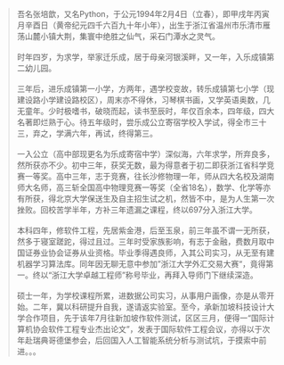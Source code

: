 > 吾名张培歆，又名Python，于公元1994年2月4日（立春），即甲戌年丙寅月辛酉日（黄帝纪元四千六百九十年小年），出生于浙江省温州市乐清市雁荡山麓小镇大荆，集寰中绝胜之仙气，采石门潭水之灵气。<br/><br/>
时年四岁，为求学，举家迁乐成，居于母亲河银溪畔，又一年，入乐成镇第二幼儿园。<br/><br/>
三年后，进乐成镇第一小学，方两年，遇学校变故，转乐成镇第七小学（现建设路小学建设路校区），周末亦不得休，习琴棋书画，又学英语奥数，几无童年。少时极嗜书，破晓而起，读书至辰时，年仅百余本，四年级，四大名著即烂熟于心。待五年级时，尝乐成公立寄宿学校入学试，得全市三十三，弃之，学满六年，再试，终得第三。<br/><br/>
一入公立（高中部现更名为乐成寄宿中学）深似海，六年求学，所弃良多，然所获亦不少。初中三年，获奖无数，最为得意者于初二即获浙江省科学竞赛一等奖。高中三年，志于竞赛，往长沙修物理一年，师从四大名校及湖南师大名师，高三斩全国高中物理竞赛一等奖（全省18名），数学、化学等亦有所获，得北京大学保送生及自主招生试之机，然皆不中，是为人生第一次挫败。回校苦学半年，方补三年遗漏之课程，终以697分入浙江大学。<br/><br/>
本科四年，修软件工程，先居紫金港，后至玉泉，前三年虽不谓一无所获，然多于寝室蹉跎，得过且过。三年时受家族影响，有志于金融，费数月取中国证券业协会证券从业资格。毕业季得遇良师，入其公司实习，从无至有建机器学习算法库。同年因无聊无意中参加”浙江大学外汇交易大赛“，竟得第一。终以“浙江大学卓越工程师”称号毕业，再拜入导师门下继续深造。<br/><br/>
硕士一年，为学校课程所累，进数据公司实习，从事用户画像，亦是从零开始。二年，冀以科研提升自我，遂请返实验室。至今，承新加坡科技设计大学合作项目，先于该年7月往新加坡作软件测试，区区三月，便得一“国际计算机协会软件工程专业杰出论文”，发表于国际软件工程会议，亦得以于次年赴瑞典哥德堡参会，后回国入人工智能系统分析与测试坑，于摸索中前进。。。